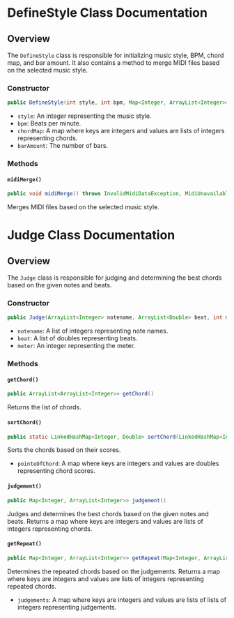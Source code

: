 
# DefineStyle Class Documentation

## Overview

The `DefineStyle` class is responsible for initializing music style, BPM, chord map, and bar amount. It also contains a method to merge MIDI files based on the selected music style.

### Constructor

```java
public DefineStyle(int style, int bpm, Map<Integer, ArrayList<Integer>> chordMap, int barAmount)
```

- `style`: An integer representing the music style.
- `bpm`: Beats per minute.
- `chordMap`: A map where keys are integers and values are lists of integers representing chords.
- `barAmount`: The number of bars.

### Methods

#### `midiMerge()`

```java
public void midiMerge() throws InvalidMidiDataException, MidiUnavailableException, IOException
```

Merges MIDI files based on the selected music style.



# Judge Class Documentation

## Overview

The `Judge` class is responsible for judging and determining the best chords based on the given notes and beats.

### Constructor

```java
public Judge(ArrayList<Integer> notename, ArrayList<Double> beat, int meter)
```

- `notename`: A list of integers representing note names.
- `beat`: A list of doubles representing beats.
- `meter`: An integer representing the meter.

### Methods

#### `getChord()`

```java
public ArrayList<ArrayList<Integer>> getChord()
```

Returns the list of chords.

#### `sortChord()`

```java
public static LinkedHashMap<Integer, Double> sortChord(LinkedHashMap<Integer, Double> pointeOfChord)
```

Sorts the chords based on their scores.

- `pointeOfChord`: A map where keys are integers and values are doubles representing chord scores.

#### `judgement()`

```java
public Map<Integer, ArrayList<Integer>> judgement()
```

Judges and determines the best chords based on the given notes and beats. Returns a map where keys are integers and values are lists of integers representing chords.

#### `getRepeat()`

```java
public Map<Integer, ArrayList<Integer>> getRepeat(Map<Integer, ArrayList<ArrayList<Integer>>> judgements)
```

Determines the repeated chords based on the judgements. Returns a map where keys are integers and values are lists of integers representing repeated chords.

- `judgements`: A map where keys are integers and values are lists of lists of integers representing judgements.
